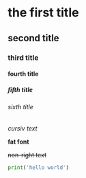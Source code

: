 # the first title 
## second title 
### third title 
#### fourth title 
##### fifth title 
###### sixth title


*cursiv text* 


**fat font** 


~~non-right text~~ 


```python 
print('hello world')
```

